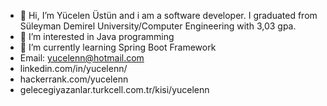 - 👋 Hi, I’m Yücelen Üstün and i am a software developer. I graduated from Süleyman Demirel University/Computer Engineering with 3,03 gpa.
- 👀 I’m interested in Java programming
- 🌱 I’m currently learning Spring Boot Framework
- Email: yucelenn@hotmail.com
- linkedin.com/in/yucelenn/
- hackerrank.com/yucelenn
- gelecegiyazanlar.turkcell.com.tr/kisi/yucelenn

<!---
yucelenn/yucelenn is a ✨ special ✨ repository because its `README.md` (this file) appears on your GitHub profile.
You can click the Preview link to take a look at your changes.
--->
